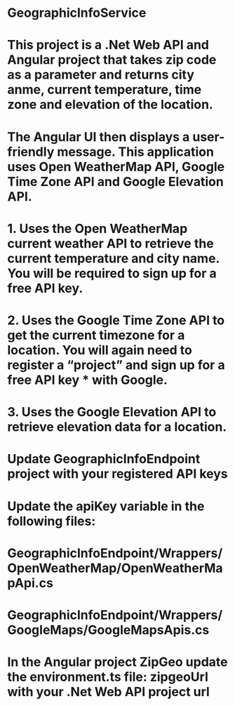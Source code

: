 # GeographicInfoService
# This project is a .Net Web API and Angular project that takes zip code as a parameter and returns city anme, current temperature, time zone and elevation of the location.
# The Angular UI then displays a user-friendly message.  This application uses Open WeatherMap API, Google Time Zone API and Google Elevation API.
#
#
#     1. Uses the Open WeatherMap current weather API to retrieve the current temperature and city name. You will be required to sign up for a free API key.
#     2. Uses the Google Time Zone API to get the current timezone for a location. You will again need to register a “project” and sign up for a free API key * with Google.
#     3. Uses the Google Elevation API to retrieve elevation data for a location.
#
#
# Update GeographicInfoEndpoint project with your registered API keys
#
# Update the apiKey variable in the following files:
# GeographicInfoEndpoint/Wrappers/OpenWeatherMap/OpenWeatherMapApi.cs
# GeographicInfoEndpoint/Wrappers/GoogleMaps/GoogleMapsApis.cs
#
# In the Angular project ZipGeo update the environment.ts file: zipgeoUrl with your .Net Web API project url
#
#

